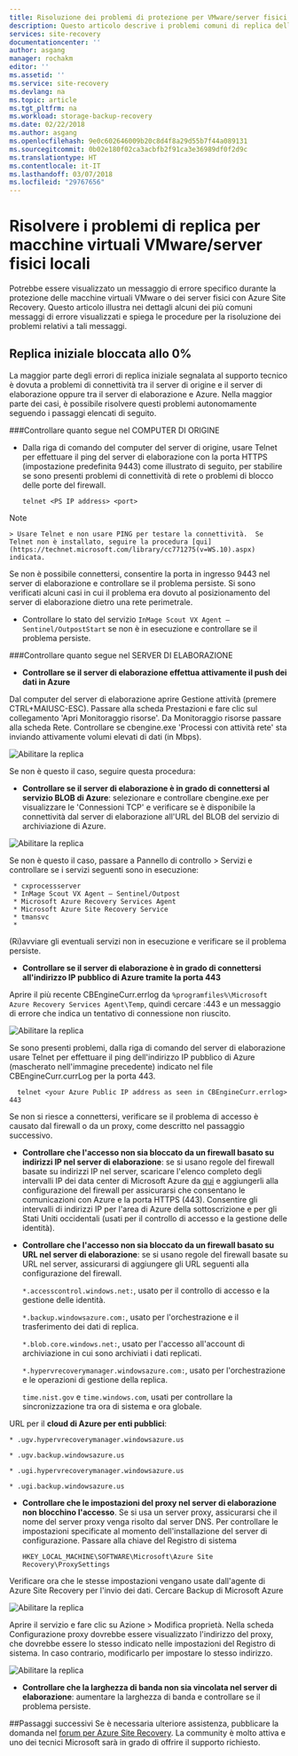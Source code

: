 ```yaml
---
title: Risoluzione dei problemi di protezione per VMware/server fisici in Azure | Microsoft Docs
description: Questo articolo descrive i problemi comuni di replica delle macchine virtuali VMware e come risolverli
services: site-recovery
documentationcenter: ''
author: asgang
manager: rochakm
editor: ''
ms.assetid: ''
ms.service: site-recovery
ms.devlang: na
ms.topic: article
ms.tgt_pltfrm: na
ms.workload: storage-backup-recovery
ms.date: 02/22/2018
ms.author: asgang
ms.openlocfilehash: 9e0c602646009b20c8d4f8a29d55b7f44a089131
ms.sourcegitcommit: 0b02e180f02ca3acbfb2f91ca3e36989df0f2d9c
ms.translationtype: HT
ms.contentlocale: it-IT
ms.lasthandoff: 03/07/2018
ms.locfileid: "29767656"
---
```

# <a name="troubleshoot-on-premises-vmwarephysical-server-replication-issues"></a>Risolvere i problemi di replica per macchine virtuali VMware/server fisici locali
Potrebbe essere visualizzato un messaggio di errore specifico durante la protezione delle macchine virtuali VMware o dei server fisici con Azure Site Recovery. Questo articolo illustra nei dettagli alcuni dei più comuni messaggi di errore visualizzati e spiega le procedure per la risoluzione dei problemi relativi a tali messaggi.


## <a name="initial-replication-is-stuck-at-0"></a>Replica iniziale bloccata allo 0%
La maggior parte degli errori di replica iniziale segnalata al supporto tecnico è dovuta a problemi di connettività tra il server di origine e il server di elaborazione oppure tra il server di elaborazione e Azure.
Nella maggior parte dei casi, è possibile risolvere questi problemi autonomamente seguendo i passaggi elencati di seguito.

###<a name="check-the-following-on-source-machine"></a>Controllare quanto segue nel COMPUTER DI ORIGINE
* Dalla riga di comando del computer del server di origine, usare Telnet per effettuare il ping del server di elaborazione con la porta HTTPS (impostazione predefinita 9443) come illustrato di seguito, per stabilire se sono presenti problemi di connettività di rete o problemi di blocco delle porte del firewall.

    `telnet <PS IP address> <port>`
> [!NOTE]
    > Usare Telnet e non usare PING per testare la connettività.  Se Telnet non è installato, seguire la procedura [qui](https://technet.microsoft.com/library/cc771275(v=WS.10).aspx) indicata.

Se non è possibile connettersi, consentire la porta in ingresso 9443 nel server di elaborazione e controllare se il problema persiste. Si sono verificati alcuni casi in cui il problema era dovuto al posizionamento del server di elaborazione dietro una rete perimetrale.

* Controllare lo stato del servizio `InMage Scout VX Agent – Sentinel/OutpostStart` se non è in esecuzione e controllare se il problema persiste.   

###<a name="check-the-following-on-process-server"></a>Controllare quanto segue nel SERVER DI ELABORAZIONE

* **Controllare se il server di elaborazione effettua attivamente il push dei dati in Azure**

Dal computer del server di elaborazione aprire Gestione attività (premere CTRL+MAIUSC-ESC). Passare alla scheda Prestazioni e fare clic sul collegamento 'Apri Monitoraggio risorse'. Da Monitoraggio risorse passare alla scheda Rete. Controllare se cbengine.exe 'Processi con attività rete' sta inviando attivamente volumi elevati di dati (in Mbps).

![Abilitare la replica](./media/site-recovery-protection-common-errors/cbengine.png)

Se non è questo il caso, seguire questa procedura:

* **Controllare se il server di elaborazione è in grado di connettersi al servizio BLOB di Azure**: selezionare e controllare cbengine.exe per visualizzare le 'Connessioni TCP' e verificare se è disponibile la connettività dal server di elaborazione all'URL del BLOB del servizio di archiviazione di Azure.

![Abilitare la replica](./media/site-recovery-protection-common-errors/rmonitor.png)

Se non è questo il caso, passare a Pannello di controllo > Servizi e controllare se i servizi seguenti sono in esecuzione:

     * cxprocessserver
     * InMage Scout VX Agent – Sentinel/Outpost
     * Microsoft Azure Recovery Services Agent
     * Microsoft Azure Site Recovery Service
     * tmansvc
     *
(Ri)avviare gli eventuali servizi non in esecuzione e verificare se il problema persiste.

* **Controllare se il server di elaborazione è in grado di connettersi all'indirizzo IP pubblico di Azure tramite la porta 443**

Aprire il più recente CBEngineCurr.errlog da `%programfiles%\Microsoft Azure Recovery Services Agent\Temp`, quindi cercare :443 e un messaggio di errore che indica un tentativo di connessione non riuscito.

![Abilitare la replica](./media/site-recovery-protection-common-errors/logdetails1.png)

Se sono presenti problemi, dalla riga di comando del server di elaborazione usare Telnet per effettuare il ping dell'indirizzo IP pubblico di Azure (mascherato nell'immagine precedente) indicato nel file CBEngineCurr.currLog per la porta 443.

      telnet <your Azure Public IP address as seen in CBEngineCurr.errlog>  443
Se non si riesce a connettersi, verificare se il problema di accesso è causato dal firewall o da un proxy, come descritto nel passaggio successivo.


* **Controllare che l'accesso non sia bloccato da un firewall basato su indirizzi IP nel server di elaborazione**: se si usano regole del firewall basate su indirizzi IP nel server, scaricare l'elenco completo degli intervalli IP dei data center di Microsoft Azure da [qui](https://www.microsoft.com/download/details.aspx?id=41653) e aggiungerli alla configurazione del firewall per assicurarsi che consentano le comunicazioni con Azure e la porta HTTPS (443).  Consentire gli intervalli di indirizzi IP per l'area di Azure della sottoscrizione e per gli Stati Uniti occidentali (usati per il controllo di accesso e la gestione delle identità).

* **Controllare che l'accesso non sia bloccato da un firewall basato su URL nel server di elaborazione**: se si usano regole del firewall basate su URL nel server, assicurarsi di aggiungere gli URL seguenti alla configurazione del firewall.

  `*.accesscontrol.windows.net:`, usato per il controllo di accesso e la gestione delle identità.

  `*.backup.windowsazure.com:`, usato per l'orchestrazione e il trasferimento dei dati di replica.

  `*.blob.core.windows.net:`, usato per l'accesso all'account di archiviazione in cui sono archiviati i dati replicati.

  `*.hypervrecoverymanager.windowsazure.com:`, usato per l'orchestrazione e le operazioni di gestione della replica.

  `time.nist.gov` e `time.windows.com`, usati per controllare la sincronizzazione tra ora di sistema e ora globale.

URL per il **cloud di Azure per enti pubblici**:

`* .ugv.hypervrecoverymanager.windowsazure.us`

`* .ugv.backup.windowsazure.us`

`* .ugi.hypervrecoverymanager.windowsazure.us`

`* .ugi.backup.windowsazure.us`

* **Controllare che le impostazioni del proxy nel server di elaborazione non blocchino l'accesso**.  Se si usa un server proxy, assicurarsi che il nome del server proxy venga risolto dal server DNS.
Per controllare le impostazioni specificate al momento dell'installazione del server di configurazione. Passare alla chiave del Registro di sistema

    `HKEY_LOCAL_MACHINE\SOFTWARE\Microsoft\Azure Site Recovery\ProxySettings`

Verificare ora che le stesse impostazioni vengano usate dall'agente di Azure Site Recovery per l'invio dei dati.
Cercare Backup di Microsoft Azure

![Abilitare la replica](./media/site-recovery-protection-common-errors/mab.png)

Aprire il servizio e fare clic su Azione > Modifica proprietà. Nella scheda Configurazione proxy dovrebbe essere visualizzato l'indirizzo del proxy, che dovrebbe essere lo stesso indicato nelle impostazioni del Registro di sistema. In caso contrario, modificarlo per impostare lo stesso indirizzo.

![Abilitare la replica](./media/site-recovery-protection-common-errors/mabproxy.png)

* **Controllare che la larghezza di banda non sia vincolata nel server di elaborazione**: aumentare la larghezza di banda e controllare se il problema persiste.

##<a name="next-steps"></a>Passaggi successivi
Se è necessaria ulteriore assistenza, pubblicare la domanda nel [forum per Azure Site Recovery](https://social.msdn.microsoft.com/Forums/azure/home?forum=hypervrecovmgr). La community è molto attiva e uno dei tecnici Microsoft sarà in grado di offrire il supporto richiesto.
